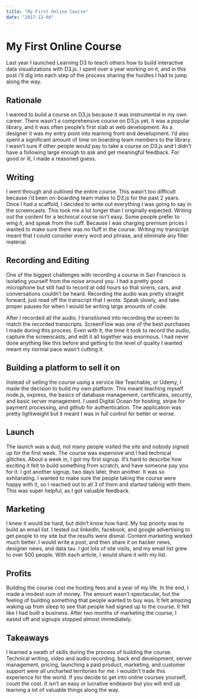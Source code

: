 ```yaml
---
title: "My First Online Course"
date: "2017-12-04"
---
```


# My First Online Course

Last year I launched Learning D3 to teach others how to build interactive data visualizations with D3.js. I spent over a year working on it, and in this post i'll dig into each step of the process sharing the hurdles I had to jump along the way.

## Rationale

I wanted to build a course on D3.js because it was instrumental in my own career. There wasn’t a comprehensive course on D3.js yet, it was a popular library, and it was often people’s first stab at web development. As a designer it was my entry point into learning front end development. I’d also spent a significant amount of time on boarding team members to the library. I wasn’t sure if other people would pay to take a course on D3.js and I didn’t have a following large enough to ask and get meaningful feedback. For good or ill, I made a reasoned guess.

## Writing

I went through and outlined the entire course. This wasn’t too difficult because i’d been on-boarding team mates to D3.js for the past 2 years. Once I had a scaffold, I decided to write out everything I was going to say in the screencasts. This took me a lot longer than I originally expected. Writing out the content for a technical course isn’t easy. Some people prefer to wing it, and speak from the cuff. Because I was charging premium prices I wanted to make sure there was no fluff in the course. Writing my transcript meant that I could consider every word and phrase, and eliminate any filler material.

## Recording and Editing

One of the biggest challenges with recording a course in San Francisco is isolating yourself from the noise around you. I had a pretty good microphone but still had to record at odd hours so that sirens, cars, and conversations couldn’t be heard. Recording the audio was pretty straight forward, just read off the transcript that I wrote. Speak slowly, and take proper pauses for when I would be writing large amounts of code.

After I recorded all the audio, I transitioned into recording the screen to match the recorded transcripts. ScreenFlow was one of the best purchases I made during this process. Even with it, the time it took to record the audio, capture the screencasts, and edit it all together was enormous. I had never done anything like this before and getting to the level of quality I wanted meant my normal pace wasn’t cutting it.

## Building a platform to sell it on

Instead of selling the course using a service like Teachable, or Udemy, I made the decision to build my own platform. This meant teaching myself node.js, express, the basics of database management, certificates, security, and basic server management. I used Digital Ocean for hosting, stripe for payment processing, and github for authentication. The application was pretty lightweight but it meant I was in full control for better or worse.

## Launch

The launch was a dud, not many people visited the site and nobody signed up for the first week. The course was expensive and I had technical glitches. About a week in, I got my first signup. It’s hard to describe how exciting it felt to build something from scratch, and have someone pay you for it. I got another signup, two days later, then another. It was so exhilarating. I wanted to make sure the people taking the course were happy with it, so I reached out to all 3 of them and started talking with them. This was super helpful, as I got valuable feedback.

## Marketing

I knew it would be hard, but didn’t know how hard. My top priority was to build an email list. I tested out linkedIn, facebook, and google advertising to get people to my site but the results were dismal. Content marketing worked much better. I would write a post, and then share it on hacker news, designer news, and data tau. I got lots of site visits, and my email list grew to over 500 people. With each article, I would share it with my list.

## Profits

Building the course cost me hosting fees and a year of my life. In the end, I made a modest sum of money. The amount wasn't spectacular, but the feeling of building something that people wanted to buy was. It felt amazing waking up from sleep to see that people had signed up to the course. It felt like I had built a business. After two months of marketing the course, I eased off and signups stopped almost immediately.

## Takeaways

I learned a swath of skills during the process of building the course. Technical writing, video and audio recording, back end development, server management, pricing, launching a paid product, marketing, and customer support were all uncharted territories for me. I wouldn’t trade this experience for the world. If you decide to get into online courses yourself, count the cost. It isn’t an easy or lucrative endeavor but you will end up learning a lot of valuable things along the way.
